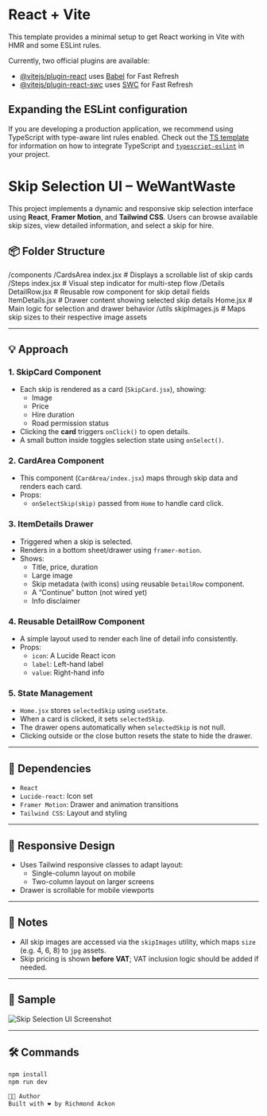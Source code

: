 # React + Vite

This template provides a minimal setup to get React working in Vite with HMR and some ESLint rules.

Currently, two official plugins are available:

- [@vitejs/plugin-react](https://github.com/vitejs/vite-plugin-react/blob/main/packages/plugin-react) uses [Babel](https://babeljs.io/) for Fast Refresh
- [@vitejs/plugin-react-swc](https://github.com/vitejs/vite-plugin-react/blob/main/packages/plugin-react-swc) uses [SWC](https://swc.rs/) for Fast Refresh

## Expanding the ESLint configuration

If you are developing a production application, we recommend using TypeScript with type-aware lint rules enabled. Check out the [TS template](https://github.com/vitejs/vite/tree/main/packages/create-vite/template-react-ts) for information on how to integrate TypeScript and [`typescript-eslint`](https://typescript-eslint.io) in your project.

# Skip Selection UI – WeWantWaste

This project implements a dynamic and responsive skip selection interface using **React**, **Framer Motion**, and **Tailwind CSS**. Users can browse available skip sizes, view detailed information, and select a skip for hire.

## 📦 Folder Structure

/components
/CardsArea
index.jsx # Displays a scrollable list of skip cards
/Steps
index.jsx # Visual step indicator for multi-step flow
/Details
DetailRow.jsx # Reusable row component for skip detail fields
ItemDetails.jsx # Drawer content showing selected skip details
Home.jsx # Main logic for selection and drawer behavior
/utils
skipImages.js # Maps skip sizes to their respective image assets


---

## 💡 Approach

### 1. **SkipCard Component**
- Each skip is rendered as a card (`SkipCard.jsx`), showing:
  - Image
  - Price
  - Hire duration
  - Road permission status
- Clicking the **card** triggers `onClick()` to open details.
- A small button inside toggles selection state using `onSelect()`.

### 2. **CardArea Component**
- This component (`CardArea/index.jsx`) maps through skip data and renders each card.
- Props:
  - `onSelectSkip(skip)` passed from `Home` to handle card click.

### 3. **ItemDetails Drawer**
- Triggered when a skip is selected.
- Renders in a bottom sheet/drawer using `framer-motion`.
- Shows:
  - Title, price, duration
  - Large image
  - Skip metadata (with icons) using reusable `DetailRow` component.
  - A “Continue” button (not wired yet)
  - Info disclaimer

### 4. **Reusable DetailRow Component**
- A simple layout used to render each line of detail info consistently.
- Props:
  - `icon`: A Lucide React icon
  - `label`: Left-hand label
  - `value`: Right-hand info

### 5. **State Management**
- `Home.jsx` stores `selectedSkip` using `useState`.
- When a card is clicked, it sets `selectedSkip`.
- The drawer opens automatically when `selectedSkip` is not null.
- Clicking outside or the close button resets the state to hide the drawer.

---

## 🧰 Dependencies

- `React`
- `Lucide-react`: Icon set
- `Framer Motion`: Drawer and animation transitions
- `Tailwind CSS`: Layout and styling

---

## 📱 Responsive Design

- Uses Tailwind responsive classes to adapt layout:
  - Single-column layout on mobile
  - Two-column layout on larger screens
- Drawer is scrollable for mobile viewports

---


## 🧾 Notes

- All skip images are accessed via the `skipImages` utility, which maps `size` (e.g. 4, 6, 8) to `jpg` assets.
- Skip pricing is shown **before VAT**; VAT inclusion logic should be added if needed.

---

## 📸 Sample

![Skip Selection UI Screenshot](preview.jpg)

---

## 🛠️ Commands

```bash
npm install
npm run dev

👨‍💻 Author
Built with ❤️ by Richmond Ackon
